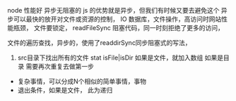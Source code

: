 node 性能好 异步无阻塞的
js 的优势就是异步，但我们有时候又要去避免这个
异步可以最快的放开对文件或资源的控制，
IO 数据库，文件操作，高访问时网站性能瓶颈，
文件要锁定，
readFileSync 阻塞代码，同一时刻拒绝了更多的访问，


文件的遍历查找，异步的，使用了readdirSync同步阻塞式的写法，
1. src目录下找出所有的文件 
      stat  isFile|isDir
      如果是文件，就加入数组
      如果是目录 需要再次重复去做第一步
- 复杂事情，可以分成N个相似的简单事情，事物
- 退出条件，如果是文件，
此为递归